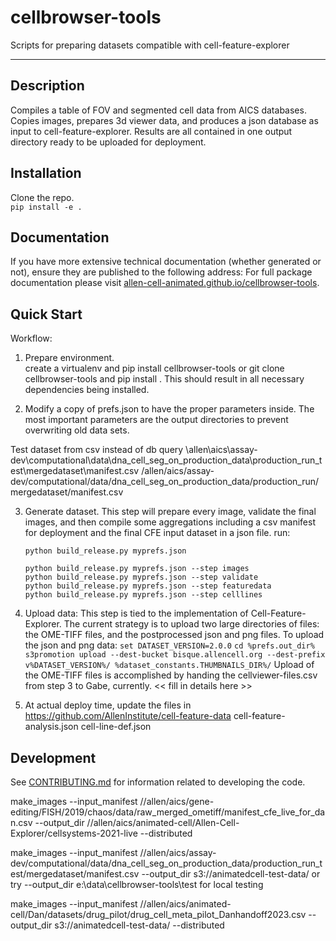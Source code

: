 # cellbrowser-tools

Scripts for preparing datasets compatible with cell-feature-explorer

---

## Description

Compiles a table of FOV and segmented cell data from AICS databases.  
Copies images, prepares 3d viewer data, and produces a json database as input to cell-feature-explorer.
Results are all contained in one output directory ready to be uploaded for deployment.

## Installation

Clone the repo.  
`pip install -e .`

## Documentation

If you have more extensive technical documentation (whether generated or not), ensure they are published to the following address:
For full package documentation please visit
[allen-cell-animated.github.io/cellbrowser-tools](https://allen-cell-animated.github.io/cellbrowser-tools/index.html).

## Quick Start

Workflow:

1. Prepare environment.  
   create a virtualenv and pip install cellbrowser-tools
   or
   git clone cellbrowser-tools and pip install .
   This should result in all necessary dependencies being installed.

2. Modify a copy of prefs.json to have the proper parameters inside. The most important parameters are the output directories to prevent overwriting old data sets.

Test dataset from csv instead of db query
\\allen\aics\assay-dev\computational\data\dna_cell_seg_on_production_data\production_run_test\mergedataset\manifest.csv
/allen/aics/assay-dev/computational/data/dna_cell_seg_on_production_data/production_run/mergedataset/manifest.csv

3. Generate dataset. This step will prepare every image, validate the final images, and then compile some aggregations including a csv manifest for deployment and the final CFE input dataset in a json file.
   run:

   ```
   python build_release.py myprefs.json
   ```

   ```
   python build_release.py myprefs.json --step images
   python build_release.py myprefs.json --step validate
   python build_release.py myprefs.json --step featuredata
   python build_release.py myprefs.json --step celllines
   ```

4. Upload data: This step is tied to the implementation of Cell-Feature-Explorer. The current strategy is to upload two large directories of files: the OME-TIFF files, and the postprocessed json and png files.
   To upload the json and png data:
   `set DATASET_VERSION=2.0.0`
   `cd %prefs.out_dir%`
   `s3promotion upload --dest-bucket bisque.allencell.org --dest-prefix v%DATASET_VERSION%/ %dataset_constants.THUMBNAILS_DIR%/`
   Upload of the OME-TIFF files is accomplished by handing the cellviewer-files.csv from step 3 to Gabe, currently. << fill in details here >>

5. At actual deploy time, update the files in https://github.com/AllenInstitute/cell-feature-data
   cell-feature-analysis.json
   cell-line-def.json

## Development

See [CONTRIBUTING.md](CONTRIBUTING.md) for information related to developing the code.

make_images --input_manifest //allen/aics/gene-editing/FISH/2019/chaos/data/raw_merged_ometiff/manifest_cfe_live_for_dan.csv --output_dir //allen/aics/animated-cell/Allen-Cell-Explorer/cellsystems-2021-live --distributed

make_images --input_manifest //allen/aics/assay-dev/computational/data/dna_cell_seg_on_production_data/production_run_test/mergedataset/manifest.csv --output_dir s3://animatedcell-test-data/
or try
--output_dir e:\\data\\cellbrowser-tools\\test
for local testing

make_images --input_manifest //allen/aics/animated-cell/Dan/datasets/drug_pilot/drug_cell_meta_pilot_Danhandoff2023.csv --output_dir s3://animatedcell-test-data/ --distributed
